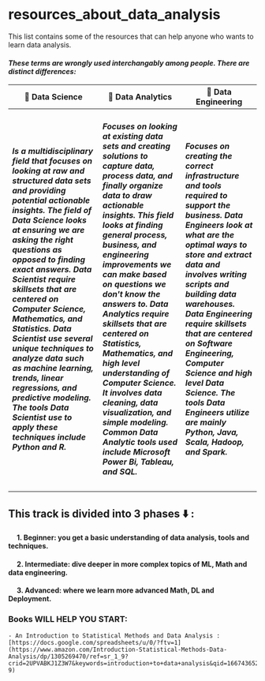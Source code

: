 # resources_about_data_analysis
This list contains some of the resources that can help anyone who wants to learn data analysis.








<h4><i>These terms are wrongly used interchangably among people. There are distinct differences:</i></h4>

| :small_orange_diamond:	**Data Science**        | :small_orange_diamond:	**Data Analytics**           | :small_orange_diamond:	**Data Engineering**           |
| ------------- | --------------------- | -------------------- |
|<h5>Is a multidisciplinary field that focuses on looking at raw and structured data sets and providing potential actionable insights. The field of Data Science looks at ensuring we are asking the right questions as opposed to finding exact answers.  Data Scientist require skillsets that are centered on Computer Science, Mathematics, and Statistics.  Data Scientist use several unique techniques to analyze data such as machine learning, trends, linear regressions, and predictive modeling.  The tools Data Scientist use to apply these techniques include Python and R.      </h5>|<h5> Focuses on looking at existing data sets and creating solutions to capture data, process data, and finally organize data to draw actionable insights. This field looks at finding general process, business, and engineering improvements we can make based on questions we don't know the answers to.  Data Analytics require skillsets that are centered on Statistics, Mathematics, and high level understanding of Computer Science. It involves data cleaning, data visualization, and simple modeling.  Common Data Analytic tools used include Microsoft Power Bi, Tableau, and SQL.  </h5>|<h5> Focuses on creating the correct infrastructure and tools required to support the business.  Data Engineers look at what are the optimal ways to store and extract data and involves writing scripts and building data warehouses.  Data Engineering require skillsets that are centered on Software Engineering, Computer Science and high level Data Science.  The tools Data Engineers utilize are mainly Python, Java, Scala, Hadoop, and Spark. </h5>|




## This track is divided into 3 phases :arrow_down:	:

#### &emsp; 1. Beginner: you get a basic understanding of data analysis, tools and techniques.
#### &emsp; 2. Intermediate: dive deeper in more complex topics of ML, Math and data engineering.
#### &emsp; 3. Advanced: where we learn more advanced Math, DL and Deployment.





### Books WILL HELP YOU START:

    - An Introduction to Statistical Methods and Data Analysis : [https://docs.google.com/spreadsheets/u/0/?ftv=1](https://www.amazon.com/Introduction-Statistical-Methods-Data-Analysis/dp/1305269470/ref=sr_1_9?crid=2UPVABKJ1Z3W7&keywords=introduction+to+data+analysis&qid=1667436522&qu=eyJxc2MiOiIwLjY0IiwicXNhIjoiMC4wMCIsInFzcCI6IjAuMDAifQ%3D%3D&sprefix=introduciton+to+data+analysis%2Caps%2C303&sr=8-9)
    
    
